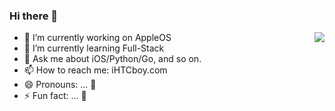 ### Hi there 👋

<img align="right" src="https://github-readme-stats.vercel.app/api?username=iHTCboy&show_icons=true&icon_color=d53bd3&text_color=33bbc7&bg_color=373939&title_color=28ca40&hide_title=true&hide_border=true&locale=en" />

<!--
**iHTCboy/iHTCboy** is a ✨ _special_ ✨ repository because its `README.md` (this file) appears on your GitHub profile.

Here are some ideas to get you started:
-->
- 🔭 I’m currently working on AppleOS
- 🌱 I’m currently learning Full-Stack
- 💬 Ask me about iOS/Python/Go, and so on. 
- 📫 How to reach me: iHTCboy.com
- 😄 Pronouns: ... 👻
- ⚡ Fun fact: ... 🎃

